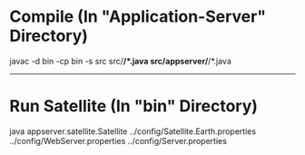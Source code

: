 # Compile (In "Application-Server" Directory)
javac -d bin -cp bin -s src src/**/*.java src/appserver/**/*.java
___
# Run Satellite (In "bin" Directory)
java appserver.satellite.Satellite ../config/Satellite.Earth.properties ../config/WebServer.properties ../config/Server.properties
